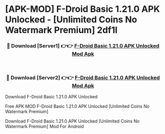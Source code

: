 # [APK-MOD] F-Droid Basic 1.21.0 APK Unlocked - [Unlimited Coins No Watermark Premium] 2df1l



<div align="center">
<h3>🔴 Download [Server1] 👉👉 <a href="https://momento.my/?title=F-Droid_Basic_1.21.0_APK_Unlocked">F-Droid Basic 1.21.0 APK Unlocked Mod Apk</a></h3><br>

<h3>🔴 Download [Server2] 👉👉 <a href="https://momento.my/?title=F-Droid_Basic_1.21.0_APK_Unlocked">F-Droid Basic 1.21.0 APK Unlocked Mod Apk</a></h3>
</div>



Download F-Droid Basic 1.21.0 APK Unlocked 

Free APK MOD F-Droid Basic 1.21.0 APK Unlocked [Unlimited Coins No Watermark Premium]

Download F-Droid Basic 1.21.0 APK Unlocked [Unlimited Coins No Watermark Premium] Mod For Android
